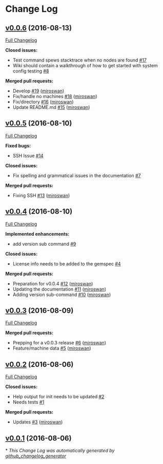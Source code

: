 # Change Log

## [v0.0.6](https://github.com/miroswan/vagrant_spec/tree/v0.0.6) (2016-08-13)
[Full Changelog](https://github.com/miroswan/vagrant_spec/compare/v0.0.5...v0.0.6)

**Closed issues:**

- Test command spews stacktrace when no nodes are found [\#17](https://github.com/miroswan/vagrant_spec/issues/17)
- Wiki should contain a walkthrough of how to get started with system config testing [\#8](https://github.com/miroswan/vagrant_spec/issues/8)

**Merged pull requests:**

- Develop [\#19](https://github.com/miroswan/vagrant_spec/pull/19) ([miroswan](https://github.com/miroswan))
- Fix/handle no machines [\#18](https://github.com/miroswan/vagrant_spec/pull/18) ([miroswan](https://github.com/miroswan))
- Fix/directory [\#16](https://github.com/miroswan/vagrant_spec/pull/16) ([miroswan](https://github.com/miroswan))
- Update README.md [\#15](https://github.com/miroswan/vagrant_spec/pull/15) ([miroswan](https://github.com/miroswan))

## [v0.0.5](https://github.com/miroswan/vagrant_spec/tree/v0.0.5) (2016-08-10)
[Full Changelog](https://github.com/miroswan/vagrant_spec/compare/v0.0.4...v0.0.5)

**Fixed bugs:**

- SSH Issue [\#14](https://github.com/miroswan/vagrant_spec/issues/14)

**Closed issues:**

- Fix spelling and grammatical issues in the documentation [\#7](https://github.com/miroswan/vagrant_spec/issues/7)

**Merged pull requests:**

- Fixing SSH [\#13](https://github.com/miroswan/vagrant_spec/pull/13) ([miroswan](https://github.com/miroswan))

## [v0.0.4](https://github.com/miroswan/vagrant_spec/tree/v0.0.4) (2016-08-10)
[Full Changelog](https://github.com/miroswan/vagrant_spec/compare/v0.0.3...v0.0.4)

**Implemented enhancements:**

- add version sub command [\#9](https://github.com/miroswan/vagrant_spec/issues/9)

**Closed issues:**

- License info needs to be added to the gemspec [\#4](https://github.com/miroswan/vagrant_spec/issues/4)

**Merged pull requests:**

- Preparation for v0.0.4  [\#12](https://github.com/miroswan/vagrant_spec/pull/12) ([miroswan](https://github.com/miroswan))
- Updating the documentation [\#11](https://github.com/miroswan/vagrant_spec/pull/11) ([miroswan](https://github.com/miroswan))
- Adding version sub-command [\#10](https://github.com/miroswan/vagrant_spec/pull/10) ([miroswan](https://github.com/miroswan))

## [v0.0.3](https://github.com/miroswan/vagrant_spec/tree/v0.0.3) (2016-08-09)
[Full Changelog](https://github.com/miroswan/vagrant_spec/compare/v0.0.2...v0.0.3)

**Merged pull requests:**

- Prepping for a v0.0.3 release [\#6](https://github.com/miroswan/vagrant_spec/pull/6) ([miroswan](https://github.com/miroswan))
- Feature/machine data [\#5](https://github.com/miroswan/vagrant_spec/pull/5) ([miroswan](https://github.com/miroswan))

## [v0.0.2](https://github.com/miroswan/vagrant_spec/tree/v0.0.2) (2016-08-06)
[Full Changelog](https://github.com/miroswan/vagrant_spec/compare/v0.0.1...v0.0.2)

**Closed issues:**

- Help output for init needs to be updated [\#2](https://github.com/miroswan/vagrant_spec/issues/2)
- Needs tests [\#1](https://github.com/miroswan/vagrant_spec/issues/1)

**Merged pull requests:**

- Updates [\#3](https://github.com/miroswan/vagrant_spec/pull/3) ([miroswan](https://github.com/miroswan))

## [v0.0.1](https://github.com/miroswan/vagrant_spec/tree/v0.0.1) (2016-08-06)


\* *This Change Log was automatically generated by [github_changelog_generator](https://github.com/skywinder/Github-Changelog-Generator)*
